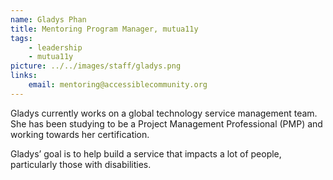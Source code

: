 ```yaml
---
name: Gladys Phan
title: Mentoring Program Manager, mutua11y
tags:
    - leadership
    - mutua11y
picture: ../../images/staff/gladys.png
links:
    email: mentoring@accessiblecommunity.org
---
```

Gladys currently works on a global technology service management team. She has been studying to be a Project Management Professional (PMP) and working towards her certification.

Gladys’ goal is to help build a service that impacts a lot of people, particularly those with disabilities.